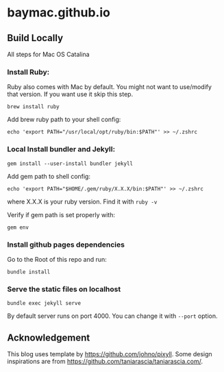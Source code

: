 # baymac.github.io

## Build Locally

All steps for Mac OS Catalina

### Install Ruby:

Ruby also comes with Mac by default. You might not want to use/modify that version. If you want use it skip this step.

```
brew install ruby
```

Add brew ruby path to your shell config:

```
echo 'export PATH="/usr/local/opt/ruby/bin:$PATH"' >> ~/.zshrc
```

### Local Install bundler and Jekyll:
 
 ```
 gem install --user-install bundler jekyll
 ```

Add gem path to shell config:

```
echo 'export PATH="$HOME/.gem/ruby/X.X.X/bin:$PATH"' >> ~/.zshrc
```

where X.X.X is your ruby version. Find it with `ruby -v`

Verify if gem path is set properly with:

```
gem env
```

### Install github pages dependencies

Go to the Root of this repo and run:

```
bundle install
```

### Serve the static files on localhost

```
bundle exec jekyll serve
```

By default server runs on port 4000. You can change it with `--port` option.

## Acknowledgement

This blog uses template by https://github.com/johno/pixyll. Some design inspirations are from https://github.com/taniarascia/taniarascia.com/.
